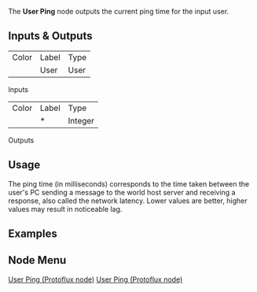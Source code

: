 <languages></languages> <translate> The **User Ping** node outputs the
current ping time for the input user.

## Inputs & Outputs

|       |       |      |
|-------|-------|------|
| Color | Label | Type |
|       | User  | User |

Inputs

|       |       |         |
|-------|-------|---------|
| Color | Label | Type    |
|       | \*    | Integer |

Outputs

## Usage

The ping time (in milliseconds) corresponds to the time taken between
the user's PC sending a message to the world host server and receiving a
response, also called the network latency. Lower values are better,
higher values may result in noticeable lag.

## Examples

## Node Menu

</translate>

[User Ping (Protoflux node)](Category:Protoflux "wikilink") [User Ping
(Protoflux node)](Category:Protoflux:Users "wikilink")